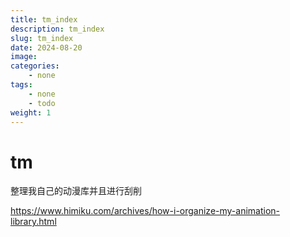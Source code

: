 ```yaml
---
title: tm_index
description: tm_index
slug: tm_index
date: 2024-08-20
image: 
categories:
    - none
tags:
    - none
    - todo
weight: 1
---
```

# tm

整理我自己的动漫库并且进行刮削

https://www.himiku.com/archives/how-i-organize-my-animation-library.html